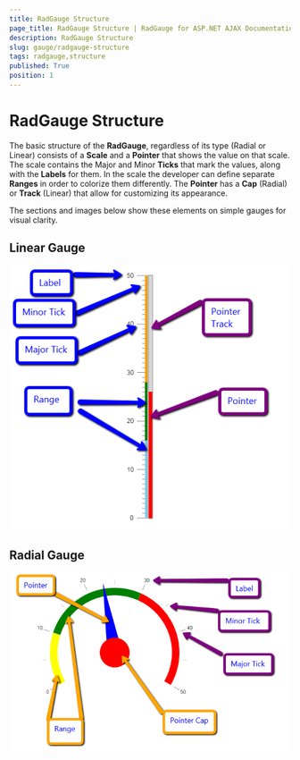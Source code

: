 ```yaml
---
title: RadGauge Structure
page_title: RadGauge Structure | RadGauge for ASP.NET AJAX Documentation
description: RadGauge Structure
slug: gauge/radgauge-structure
tags: radgauge,structure
published: True
position: 1
---
```


# RadGauge Structure

The basic structure of the **RadGauge**, regardless of its type (Radial or Linear) consists of a **Scale**	and a **Pointer** that shows the value on that scale. The scale contains the Major and Minor **Ticks** that mark the values, along with the **Labels** for them. In the scale the developer can define separate **Ranges**	in order to colorize them differently. The **Pointer** has a **Cap** (Radial) or **Track** (Linear)	that allow for customizing its appearance.

The sections and images below show these elements on simple gauges for visual clarity.

## Linear Gauge

![gauge-types-linear-structure](images/gauge-types-linear-structure.png)

## Radial Gauge

![gauge-types-radial-structure](images/gauge-types-radial-structure.png)
